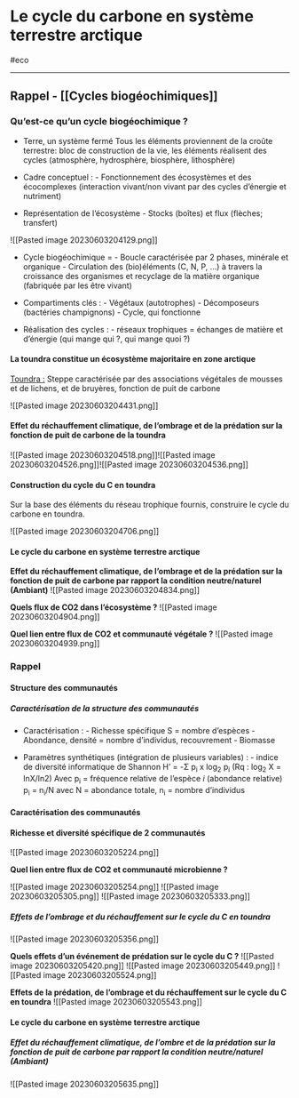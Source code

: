 # Le cycle du carbone en système terrestre arctique
#eco 
___

## Rappel - [[Cycles biogéochimiques]]

### Qu’est-ce qu’un cycle biogéochimique ?

- Terre, un système fermé
Tous les éléments proviennent de la croûte terrestre: bloc de construction de la vie, les éléments réalisent des cycles (atmosphère, hydrosphère, biosphère, lithosphère)

- Cadre conceptuel :
\- Fonctionnement des écosystèmes et des écocomplexes (interaction
vivant/non vivant par des cycles d’énergie et nutriment)

- Représentation de l’écosystème
\- Stocks (boîtes) et flux (flèches; transfert)

![[Pasted image 20230603204129.png]]

- Cycle biogéochimique =
\- Boucle caractérisée par 2 phases, minérale et organique
\- Circulation des (bio)éléments (C, N, P, …) à travers la croissance
des organismes et recyclage de la matière organique (fabriquée par
les être vivant)

- Compartiments clés :
\- Végétaux (autotrophes)
\- Décomposeurs (bactéries champignons)
\- Cycle, qui fonctionne

- Réalisation des cycles :
\- réseaux trophiques = échanges de matière et d’énergie
(qui mange qui ?, qui mange quoi ?)


#### La toundra constitue un écosystème majoritaire en zone arctique

<u>Toundra :</u> Steppe caractérisée par des associations végétales de mousses et de lichens, et de bruyères, fonction de puit de carbone

![[Pasted image 20230603204431.png]]

#### Effet du réchauffement climatique, de l’ombrage et de la prédation sur la fonction de puit de carbone de la toundra

![[Pasted image 20230603204518.png]]![[Pasted image 20230603204526.png]]![[Pasted image 20230603204536.png]]


#### Construction du cycle du C en toundra
Sur la base des éléments du réseau trophique fournis, construire le cycle du carbone en toundra. 

![[Pasted image 20230603204706.png]]

#### Le cycle du carbone en système terrestre arctique

**Effet du réchauffement climatique, de l’ombrage et de la prédation sur la fonction de puit de carbone par rapport la condition neutre/naturel (Ambiant)**
![[Pasted image 20230603204834.png]]

**Quels flux de CO2 dans l’écosystème ?**
![[Pasted image 20230603204904.png]]

**Quel lien entre flux de CO2 et communauté végétale ?**
![[Pasted image 20230603204939.png]]

### Rappel

#### Structure des communautés
##### Caractérisation de la structure des communautés
- Caractérisation :
\- Richesse spécifique S = nombre d’espèces
\- Abondance, densité = nombre d’individus, recouvrement
\- Biomasse

- Paramètres synthétiques (intégration de plusieurs variables) :
\- indice de diversité informatique de Shannon
H’ = -Σ p<sub>i</sub> x log<sub>2</sub> p<sub>i</sub> (Rq : log<sub>2</sub> X = lnX/ln2)
Avec p<sub>i</sub> = fréquence relative de l’espèce *i* (abondance
relative)
p<sub>i</sub> = n<sub>i</sub>/N avec
N = abondance totale, n<sub>i</sub> = nombre d’individus

#### Caractérisation des communautés
#### Richesse et diversité spécifique de 2 communautés

![[Pasted image 20230603205224.png]]

**Quel lien entre flux de CO2 et communauté microbienne ?**

![[Pasted image 20230603205254.png]]
![[Pasted image 20230603205305.png]]
![[Pasted image 20230603205333.png]]

##### Effets de l’ombrage et du réchauffement sur le cycle du C en toundra
![[Pasted image 20230603205356.png]]

**Quels effets d’un événement de prédation sur le cycle du C ?**
![[Pasted image 20230603205420.png]]
![[Pasted image 20230603205449.png]]
![[Pasted image 20230603205524.png]]

**Effets de la prédation, de l’ombrage et du réchauffement sur le cycle du C en toundra**
![[Pasted image 20230603205543.png]]

#### Le cycle du carbone en système terrestre arctique
##### Effet du réchauffement climatique, de l’ombre et de la prédation sur la fonction de puit de carbone par rapport la condition neutre/naturel (Ambiant)
![[Pasted image 20230603205635.png]]

